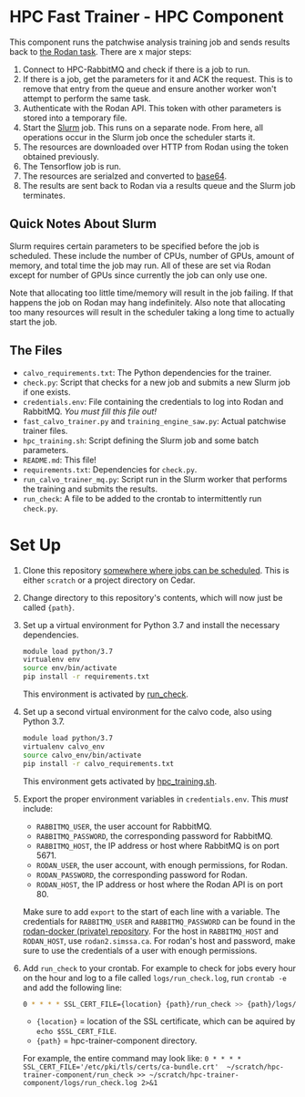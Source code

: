 # HPC Fast Trainer - HPC Component

This component runs the patchwise analysis training job and sends results back to [the Rodan task](https://github.com/JRegimbal/hpc-fast-trainer).
There are x major steps:

1. Connect to HPC-RabbitMQ and check if there is a job to run.
2. If there is a job, get the parameters for it and ACK the request.
This is to remove that entry from the queue and ensure another worker
won't attempt to perform the same task.
3. Authenticate with the Rodan API. This token with other parameters
is stored into a temporary file.
4. Start the [Slurm](https://slurm.schedmd.com/documentation.html) job. This runs on a separate node. From here, all
operations occur in the Slurm job once the scheduler starts it.
5. The resources are downloaded over HTTP from Rodan using the token obtained previously.
6. The Tensorflow job is run.
7. The resources are serialzed and converted to [base64](https://en.wikipedia.org/wiki/Base64).
8. The results are sent back to Rodan via a results queue and the Slurm job terminates.

## Quick Notes About Slurm

Slurm requires certain parameters to be specified before the job is scheduled.
These include the number of CPUs, number of GPUs, amount of memory, and total time
the job may run.
All of these are set via Rodan except for number of GPUs since currently the job
can only use one.

Note that allocating too little time/memory will result in the job failing. If that
happens the job on Rodan may hang indefinitely. Also note that allocating too many
resources will result in the scheduler taking a long time to actually start the
job.

## The Files

* `calvo_requirements.txt`: The Python dependencies for the trainer.
* `check.py`: Script that checks for a new job and submits a new Slurm job if one exists.
* `credentials.env`: File containing the credentials to log into Rodan and RabbitMQ.
*You must fill this file out!*
* `fast_calvo_trainer.py` and `training_engine_saw.py`: Actual patchwise trainer files.
* `hpc_training.sh`: Script defining the Slurm job and some batch parameters.
* `README.md`: This file!
* `requirements.txt`: Dependencies for `check.py`.
* `run_calvo_trainer_mq.py`: Script run in the Slurm worker that performs the training and submits the results.
* `run_check`: A file to be added to the crontab to intermittently run `check.py`.

# Set Up

1. Clone this repository [somewhere where jobs can be scheduled](https://docs.computecanada.ca/wiki/Running_jobs#Cluster_particularities).
This is either `scratch` or a project directory on Cedar.
2. Change directory to this repository's contents, which will now just be called `{path}`.
3. Set up a virtual environment for Python 3.7 and install the necessary dependencies.
    ```bash
    module load python/3.7
    virtualenv env
    source env/bin/activate
    pip install -r requirements.txt
    ```
    This environment is activated by [run_check](./run_check).
4. Set up a second virtual environment for the calvo code, also using Python 3.7.
    ```bash
    module load python/3.7
    virtualenv calvo_env
    source calvo_env/bin/activate
    pip install -r calvo_requirements.txt
    ```
    This environment gets activated by [hpc_training.sh](./hpc_training.sh).
5. Export the proper environment variables in `credentials.env`. This *must* include:
   * `RABBITMQ_USER`, the user account for RabbitMQ.
   * `RABBITMQ_PASSWORD`, the corresponding password for RabbitMQ.
   * `RABBITMQ_HOST`, the IP address or host where RabbitMQ is on port 5671.
   * `RODAN_USER`, the user account, with enough permissions, for Rodan.
   * `RODAN_PASSWORD`, the corresponding password for Rodan.
   * `RODAN_HOST`, the IP address or host where the Rodan API is on port 80. 

    Make sure to add `export` to the start of each line with a variable. The credentials for `RABBITMQ_USER` and `RABBITMQ_PASSWORD` can be found in the [rodan-docker (private) repository](https://github.com/DDMAL/rodan-docker/tree/master/hpc-rabbitmq/scripts). For the host in `RABBITMQ_HOST` and `RODAN_HOST`, use `rodan2.simssa.ca`. For rodan's host and password, make sure to use the credentials of a user with enough permissions.

6. Add `run_check` to your crontab. For example to check for jobs every hour on the hour and log to a file
called `logs/run_check.log`, run `crontab -e` and add the following line:
    ```sh
    0 * * * * SSL_CERT_FILE={location} {path}/run_check >> {path}/logs/run_check.log 2>&1
    ```
    * `{location}` = location of the SSL certificate, which can be aquired by `echo $SSL_CERT_FILE`.
    * `{path}` = hpc-trainer-component directory.

    For example, the entire command may look like: `0 * * * * SSL_CERT_FILE='/etc/pki/tls/certs/ca-bundle.crt'  ~/scratch/hpc-trainer-component/run_check >> ~/scratch/hpc-trainer-component/logs/run_check.log 2>&1`

